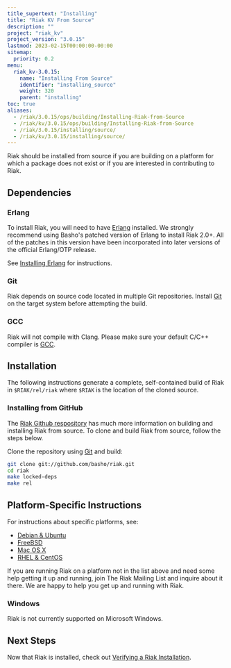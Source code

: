 ```yaml
---
title_supertext: "Installing"
title: "Riak KV From Source"
description: ""
project: "riak_kv"
project_version: "3.0.15"
lastmod: 2023-02-15T00:00:00-00:00
sitemap:
  priority: 0.2
menu:
  riak_kv-3.0.15:
    name: "Installing From Source"
    identifier: "installing_source"
    weight: 320
    parent: "installing"
toc: true
aliases:
  - /riak/3.0.15/ops/building/Installing-Riak-from-Source
  - /riak/kv/3.0.15/ops/building/Installing-Riak-from-Source
  - /riak/3.0.15/installing/source/
  - /riak/kv/3.0.15/installing/source/
---
```


[install source erlang]: {{<baseurl>}}riak/kv/3.0.15/setup/installing/source/erlang
[downloads]: {{<baseurl>}}riak/kv/3.0.15/downloads/
[install debian & ubuntu#source]: {{<baseurl>}}riak/kv/3.0.15/setup/installing/debian-ubuntu/#installing-from-source
[install freebsd#source]: {{<baseurl>}}riak/kv/3.0.15/setup/installing/freebsd/#installing-from-source
[install mac osx#source]: {{<baseurl>}}riak/kv/3.0.15/setup/installing/mac-osx/#installing-from-source
[install rhel & centos#source]: {{<baseurl>}}riak/kv/3.0.15/setup/installing/rhel-centos/#installing-from-source
[install verify]: {{<baseurl>}}riak/kv/3.0.15/setup/installing/verify

Riak should be installed from source if you are building on a platform
for which a package does not exist or if you are interested in
contributing to Riak.

## Dependencies

### Erlang

To install Riak, you will need to have [Erlang](http://www.erlang.org/) installed. We strongly recommend using Basho's patched version of Erlang to install Riak 2.0+. All of the patches in this version have been incorporated into later versions of the official Erlang/OTP release.

See [Installing Erlang][install source erlang] for instructions.

### Git

Riak depends on source code located in multiple Git repositories. Install [Git](https://git-scm.com/) on the target system before attempting the build.

### GCC

Riak will not compile with Clang. Please make sure your default C/C++
compiler is [GCC](https://gcc.gnu.org/).

## Installation

The following instructions generate a complete, self-contained build of
Riak in `$RIAK/rel/riak` where `$RIAK` is the location of the cloned source.

### Installing from GitHub

The [Riak Github respository](http://github.com/basho/riak) has much
more information on building and installing Riak from source. To clone
and build Riak from source, follow the steps below.

Clone the repository using [Git](http://git-scm.com) and build:

```bash
git clone git://github.com/basho/riak.git
cd riak
make locked-deps
make rel
```

## Platform-Specific Instructions

For instructions about specific platforms, see:

  * [Debian & Ubuntu][install debian & ubuntu#source]
  * [FreeBSD][install freebsd#source]
  * [Mac OS X][install mac osx#source]
  * [RHEL & CentOS][install rhel & centos#source]

If you are running Riak on a platform not in the list above and need
some help getting it up and running, join The Riak Mailing List and
inquire about it there. We are happy to help you get up and running with
Riak.

### Windows

Riak is not currently supported on Microsoft Windows.

## Next Steps

Now that Riak is installed, check out [Verifying a Riak Installation][install verify].

